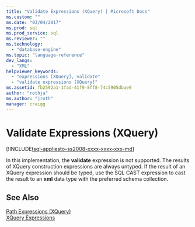 ```yaml
---
title: "Validate Expressions (XQuery) | Microsoft Docs"
ms.custom: ""
ms.date: "03/04/2017"
ms.prod: sql
ms.prod_service: sql
ms.reviewer: ""
ms.technology: 
  - "database-engine"
ms.topic: "language-reference"
dev_langs: 
  - "XML"
helpviewer_keywords: 
  - "expressions [XQuery], validate"
  - "validate expressions [XQuery]"
ms.assetid: fb2592a1-1fad-41f9-8ff8-74c5905dbae9
author: "rothja"
ms.author: "jroth"
manager: craigg
---
```

# Validate Expressions (XQuery)
[!INCLUDE[tsql-appliesto-ss2008-xxxx-xxxx-xxx-md](../includes/tsql-appliesto-ss2008-xxxx-xxxx-xxx-md.md)]

  In this implementation, the **validate** expression is not supported. The results of XQuery construction expressions are always untyped. If the result of an XQuery expression should be typed, use the SQL CAST expression to cast the result to an **xml** data type with the preferred schema collection.  
  
## See Also  
 [Path Expressions &#40;XQuery&#41;](../xquery/path-expressions-xquery.md)   
 [XQuery Expressions](../xquery/xquery-expressions.md)  
  
  
